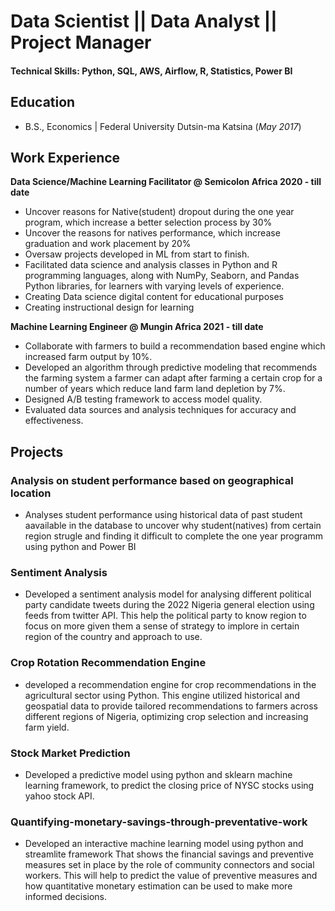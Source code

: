 # Data Scientist || Data Analyst || Project Manager

#### Technical Skills: Python, SQL, AWS, Airflow, R, Statistics, Power BI 

## Education
- B.S., Economics | Federal University Dutsin-ma Katsina (_May 2017_)

## Work Experience
**Data Science/Machine Learning Facilitator @ Semicolon Africa 2020 - till date**
  - Uncover reasons for Native(student) dropout during the one year program, which increase a better selection process by 30%
  - Uncover the reasons for natives performance, which increase graduation and work placement by 20%
  - Oversaw projects developed in ML from start to finish.
  - Facilitated data science and analysis classes in Python and R programming languages, along with  NumPy, Seaborn, and Pandas Python libraries, for learners with varying levels of experience.
  - Creating Data science digital content for educational purposes
  - Creating instructional design for learning

**Machine Learning Engineer @ Mungin Africa 2021 - till date**
  - Collaborate with farmers to build a recommendation based engine which increased farm output by 10%. 
  - Developed an algorithm through predictive modeling that recommends the farming system a farmer can adapt after farming a certain crop for a number of years which reduce land farm land depletion by 7%.
  - Designed A/B testing framework to access model quality.
  - Evaluated data sources and analysis techniques for accuracy and effectiveness.


## Projects
### Analysis on student performance based on geographical location
  - Analyses student performance using historical data of past student aavailable in the database to uncover why student(natives) from certain region strugle and finding it difficult to complete the one year programm using python and Power BI 

### Sentiment Analysis
  - Developed a sentiment analysis model for analysing different political party candidate tweets during the 2022 Nigeria general election using feeds from twitter API. This help the political party to know region to focus on more given   them a sense of strategy to implore in certain region of the country and approach to use.

### Crop Rotation Recommendation Engine
  - developed a recommendation engine for crop recommendations in the agricultural sector using Python. This engine utilized historical and geospatial data to provide tailored recommendations to farmers across different regions of Nigeria, optimizing crop selection and increasing farm yield.

### Stock Market Prediction
  -  Developed a predictive model using python and sklearn machine learning framework, to predict the closing price of NYSC stocks using yahoo stock API.

### Quantifying-monetary-savings-through-preventative-work
 - Developed an interactive machine learning model using python and streamlite framework That shows the financial savings and preventive measures set in place by the role of community connectors and social workers. This will help to predict the value of preventive measures and how quantitative monetary estimation can be used to make more informed decisions.
